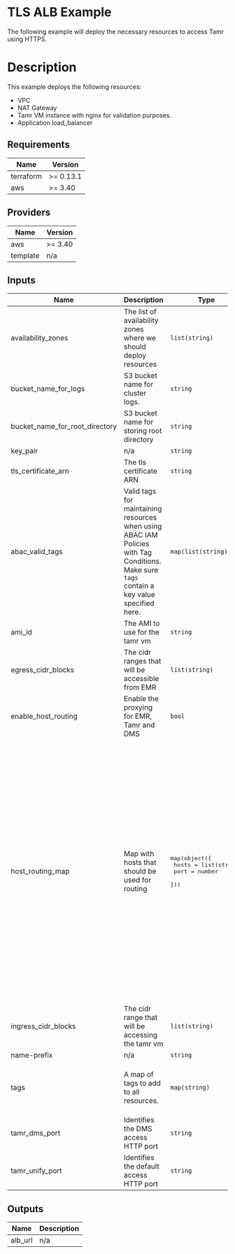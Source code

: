 # TLS ALB Example
The following example will deploy the necessary resources to access Tamr using HTTPS.

# Description
This example deploys the following resources:
- VPC
- NAT Gateway
- Tamr VM instance with nginx for validation purposes.
- Application load_balancer
<!-- BEGINNING OF PRE-COMMIT-TERRAFORM DOCS HOOK -->
## Requirements

| Name | Version |
|------|---------|
| terraform | >= 0.13.1 |
| aws | >= 3.40 |

## Providers

| Name | Version |
|------|---------|
| aws | >= 3.40 |
| template | n/a |

## Inputs

| Name | Description | Type | Default | Required |
|------|-------------|------|---------|:--------:|
| availability\_zones | The list of availability zones where we should deploy resources | `list(string)` | n/a | yes |
| bucket\_name\_for\_logs | S3 bucket name for cluster logs. | `string` | n/a | yes |
| bucket\_name\_for\_root\_directory | S3 bucket name for storing root directory | `string` | n/a | yes |
| key\_pair | n/a | `string` | n/a | yes |
| tls\_certificate\_arn | The tls certificate ARN | `string` | n/a | yes |
| abac\_valid\_tags | Valid tags for maintaining resources when using ABAC IAM Policies with Tag Conditions. Make sure `tags` contain a key value specified here. | `map(list(string))` | `{}` | no |
| ami\_id | The AMI to use for the tamr vm | `string` | `""` | no |
| egress\_cidr\_blocks | The cidr ranges that will be accessible from EMR | `list(string)` | <pre>[<br>  "0.0.0.0/0"<br>]</pre> | no |
| enable\_host\_routing | Enable the proxying for EMR, Tamr and DMS | `bool` | `true` | no |
| host\_routing\_map | Map with hosts that should be used for routing | <pre>map(object({<br>    hosts = list(string)<br>    port  = number<br>  }))</pre> | <pre>{<br>  "dms": {<br>    "hosts": [<br>      "dms.*.*"<br>    ],<br>    "port": 9155<br>  },<br>  "ganglia": {<br>    "hosts": [<br>      "ganglia.*.*"<br>    ],<br>    "port": 80<br>  },<br>  "hbase": {<br>    "hosts": [<br>      "hbase.*.*"<br>    ],<br>    "port": 16010<br>  },<br>  "spark": {<br>    "hosts": [<br>      "spark.*.*"<br>    ],<br>    "port": 18080<br>  },<br>  "tamr": {<br>    "hosts": [<br>      "tamr.*.*"<br>    ],<br>    "port": 9100<br>  }<br>}</pre> | no |
| ingress\_cidr\_blocks | The cidr range that will be accessing the tamr vm | `list(string)` | <pre>[<br>  "0.0.0.0/0"<br>]</pre> | no |
| name-prefix | n/a | `string` | `"tamr-"` | no |
| tags | A map of tags to add to all resources. | `map(string)` | <pre>{<br>  "Name": "tamr-vpc",<br>  "Terraform": "true",<br>  "application": "tamr"<br>}</pre> | no |
| tamr\_dms\_port | Identifies the DMS access HTTP port | `string` | `"9155"` | no |
| tamr\_unify\_port | Identifies the default access HTTP port | `string` | `"9100"` | no |

## Outputs

| Name | Description |
|------|-------------|
| alb\_url | n/a |

<!-- END OF PRE-COMMIT-TERRAFORM DOCS HOOK -->

